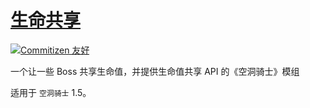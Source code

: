 # [生命共享](https://github.com/Clazex/HollowKnight.HealthShare)

[![Commitizen 友好](https://img.shields.io/badge/commitizen-友好-brightgreen.svg)](http://commitizen.github.io/cz-cli/)

一个让一些 Boss 共享生命值，并提供生命值共享 API 的《空洞骑士》模组

适用于 `空洞骑士` 1.5。
